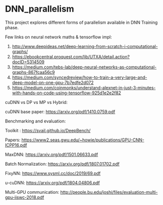 # DNN_parallelism
This project explores different forms of parallelism available in DNN Training phase.


Few links on neural network maths & tensorflow impl:
1. http://www.deepideas.net/deep-learning-from-scratch-i-computational-graphs/
2. https://ebookcentral.proquest.com/lib/UTXA/detail.action?docID=5314509
3. https://medium.com/tebs-lab/deep-neural-networks-as-computational-graphs-867fcaa56c9
4. https://medium.com/syncedreview/how-to-train-a-very-large-and-deep-model-on-one-gpu-7b7edfe2d072
5. https://medium.com/coinmonks/understand-alexnet-in-just-3-minutes-with-hands-on-code-using-tensorflow-925d1e2e2f82

cuDNN vs DP vs MP vs Hybrid:

cuDNN base paper: https://arxiv.org/pdf/1410.0759.pdf

Benchmarking and evaluation:

Toolkit : https://svail.github.io/DeepBench/

Papers: https://www2.seas.gwu.edu/~howie/publications/GPU-CNN-ICPP16.pdf

MaxDNN: https://arxiv.org/pdf/1501.06633.pdf

Batch Normalization: https://arxiv.org/pdf/1807.01702.pdf

FixyNN: https://www.sysml.cc/doc/2019/69.pdf

u-cuDNN: https://arxiv.org/pdf/1804.04806.pdf

Multi-GPU communication: http://people.bu.edu/joshi/files/evaluation-multi-gpu-iiswc-2018.pdf

